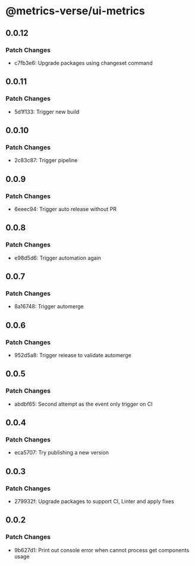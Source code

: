 # @metrics-verse/ui-metrics

## 0.0.12

### Patch Changes

- c7fb3e6: Upgrade packages using changeset command

## 0.0.11

### Patch Changes

- 5d1f133: Trigger new build

## 0.0.10

### Patch Changes

- 2c83c87: Trigger pipeline

## 0.0.9

### Patch Changes

- 6eeec94: Trigger auto release without PR

## 0.0.8

### Patch Changes

- e98d5d6: Trigger automation again

## 0.0.7

### Patch Changes

- 8a16748: Trigger automerge

## 0.0.6

### Patch Changes

- 952d5a8: Trigger release to validate automerge

## 0.0.5

### Patch Changes

- abdbf65: Second attempt as the event only trigger on CI

## 0.0.4

### Patch Changes

- eca5707: Try publishing a new version

## 0.0.3

### Patch Changes

- 279932f: Upgrade packages to support CI, Linter and apply fixes

## 0.0.2

### Patch Changes

- 9b627d1: Print out console error when cannot process get components usage
